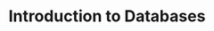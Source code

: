 ---
title: Introduction to Databases
summary: "This tutorial is an introduction to relational and NoSQL databases."

# Schedule page publish date (NOT talk date).
publishDate: "2024-04-01T00:00:00Z"

categories: ["databases"]
tags: [rivanna]

notes: databases-intro

weight: 200

---